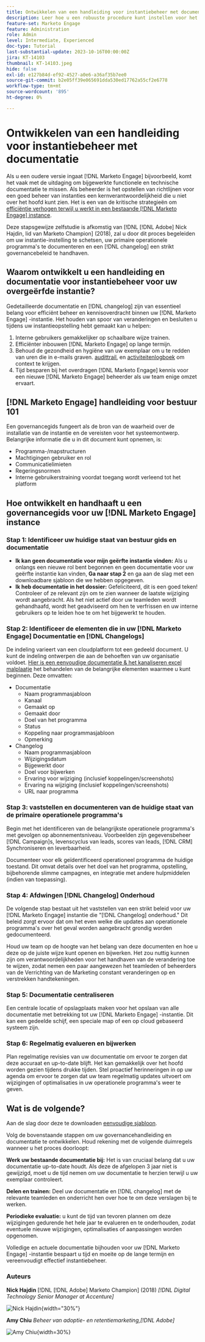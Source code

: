 ```yaml
---
title: Ontwikkelen van een handleiding voor instantiebeheer met documentatie
description: Leer hoe u een robuuste procedure kunt instellen voor het maken en onderhouden van documentatie en wijzigingen voor uw [!DNL Marketo Engage] -instantie. Hierdoor bespaart u niet alleen tijd voor het delen van uw teamkennis, maar verbetert u ook de gezondheid en efficiëntie van uw exemplaar.
feature-set: Marketo Engage
feature: Administration
role: Admin
level: Intermediate, Experienced
doc-type: Tutorial
last-substantial-update: 2023-10-16T00:00:00Z
jira: KT-14103
thumbnail: KT-14103.jpeg
hide: false
exl-id: e127b84d-ef92-4527-a0e6-a36af35b7ee0
source-git-commit: b2e05ff39e065691dda530ed17762a55cf2e6778
workflow-type: tm+mt
source-wordcount: '895'
ht-degree: 0%

---
```


# Ontwikkelen van een handleiding voor instantiebeheer met documentatie

Als u een oudere versie ingaat [!DNL Marketo Engage] bijvoorbeeld, komt het vaak met de uitdaging om bijgewerkte functionele en technische documentatie te missen. Als beheerder is het opstellen van richtlijnen voor een goed beheer van instanties een kernverantwoordelijkheid die u niet over het hoofd kunt zien. Het is een van de kritische strategieën om [efficiëntie verhogen terwijl u werkt in een bestaande [!DNL Marketo Engage] instance](https://nation.marketo.com/t5/champion-program-blogs/3-tips-to-increase-your-efficiency-in-an-inherited-instance/ba-p/247582).

Deze stapsgewijze zelfstudie is afkomstig van [!DNL [!DNL Adobe] Nick Hajdin, lid van Marketo Champion] (2018), zal u door dit proces begeleiden om uw instantie-instelling te schetsen, uw primaire operationele programma&#39;s te documenteren en een [!DNL changelog] een strikt governancebeleid te handhaven.

## Waarom ontwikkelt u een handleiding en documentatie voor instantiebeheer voor uw overgeërfde instantie?

Gedetailleerde documentatie en [!DNL changelog] zijn van essentieel belang voor efficiënt beheer en kennisoverdracht binnen uw [!DNL Marketo Engage] -instantie. Het houden van spoor van veranderingen en besluiten u tijdens uw instantieopstelling hebt gemaakt kan u helpen:

1. Interne gebruikers gemakkelijker op schaalbare wijze trainen.
2. Efficiënter inbouwen [!DNL Marketo Engage] op lange termijn.
3. Behoud de gezondheid en hygiëne van uw exemplaar om u te redden van uren die in e-mails graven. [audittrail](https://experienceleague.adobe.com/docs/marketo/using/product-docs/administration/audit-trail/audit-trail-overview.html), en [activiteitenlogboek](https://experienceleague.adobe.com/docs/marketo/using/product-docs/core-marketo-concepts/smart-lists-and-static-lists/managing-people-in-smart-lists/locate-the-activity-log-for-a-person.html) om context te krijgen.
4. Tijd besparen bij het overdragen [!DNL Marketo Engage] kennis voor een nieuwe [!DNL Marketo Engage] beheerder als uw team enige omzet ervaart.

## [!DNL Marketo Engage] handleiding voor bestuur 101

Een governancegids fungeert als de bron van de waarheid over de installatie van de instantie en de vereisten voor het systeemontwerp. Belangrijke informatie die u in dit document kunt opnemen, is:

* Programma-/mapstructuren
* Machtigingen gebruiker en rol
* Communicatielimieten
* Regeringsnormen
* Interne gebruikerstraining voordat toegang wordt verleend tot het platform

## Hoe ontwikkelt en handhaaft u een governancegids voor uw [!DNL Marketo Engage] instance

### Stap 1: Identificeer uw huidige staat van bestuur gids en documentatie

* **Ik kan geen documentatie voor mijn geërfte instantie vinden:** Als u onlangs een nieuwe rol bent begonnen en geen documentatie voor uw geërfte instantie kan vinden, **Ga naar stap 2** en ga aan de slag met een downloadbare sjabloon die we hebben opgegeven.
* **Ik heb documentatie in het dossier:** Gefeliciteerd, dit is een goed teken! Controleer of ze relevant zijn om te zien wanneer de laatste wijziging wordt aangebracht. Als het niet actief door uw teamleden wordt gehandhaafd, wordt het geadviseerd om hen te verfrissen en uw interne gebruikers op te leiden hoe te om het bijgewerkt te houden.

### Stap 2: Identificeer de elementen die in uw [!DNL Marketo Engage] Documentatie en [!DNL Changelogs]

De indeling varieert van een cloudplatform tot een gedeeld document. U kunt de indeling ontwerpen die aan de behoeften van uw organisatie voldoet. [Hier is een eenvoudige documentatie &amp; het kanaliseren excel malplaatje](/help/marketo-tutorial-inherited-instance/_assets/downloads/Adobe_Marketo_Engage_Inherited_Instance_Documentation-Changlog.xlsx) het behandelen van de belangrijke elementen waarmee u kunt beginnen. Deze omvatten:

* Documentatie
   * Naam programmasjabloon
   * Kanaal
   * Gemaakt op
   * Gemaakt door
   * Doel van het programma
   * Status
   * Koppeling naar programmasjabloon
   * Opmerking
* Changelog
   * Naam programmasjabloon
   * Wijzigingsdatum
   * Bijgewerkt door
   * Doel voor bijwerken
   * Ervaring voor wijziging (inclusief koppelingen/screenshots)
   * Ervaring na wijziging (inclusief koppelingen/screenshots)
   * URL naar programma

### Stap 3: vaststellen en documenteren van de huidige staat van de primaire operationele programma&#39;s

Begin met het identificeren van de belangrijkste operationele programma&#39;s met gevolgen op abonnementsniveau. Voorbeelden zijn gegevensbeheer [!DNL Campaign]s, levenscyclus van leads, scores van leads, [!DNL CRM] Synchroniseren en leverbaarheid.

Documenteer voor elk geïdentificeerd operationeel programma de huidige toestand. Dit omvat details over het doel van het programma, opstelling, bijbehorende slimme campagnes, en integratie met andere hulpmiddelen (indien van toepassing).

### Stap 4: Afdwingen [!DNL Changelog] Onderhoud

De volgende stap bestaat uit het vaststellen van een strikt beleid voor uw [!DNL Marketo Engage] instantie die &quot;[!DNL Changelog] onderhoud.&quot; Dit beleid zorgt ervoor dat om het even welke die updates aan operationele programma&#39;s over het geval worden aangebracht grondig worden gedocumenteerd.

Houd uw team op de hoogte van het belang van deze documenten en hoe u deze op de juiste wijze kunt openen en bijwerken. Het zou nuttig kunnen zijn om verantwoordelijkheden voor het handhaven van de verandering toe te wijzen, zodat nemen een paar aangewezen het teamleden of beheerders van de Verrichting van de Marketing constant veranderingen op en verstrekken handtekeningen.

### Stap 5: Documentatie centraliseren

Een centrale locatie of opslagplaats maken voor het opslaan van alle documentatie met betrekking tot uw [!DNL Marketo Engage] -instantie. Dit kan een gedeelde schijf, een speciale map of een op cloud gebaseerd systeem zijn.

### Stap 6: Regelmatig evalueren en bijwerken

Plan regelmatige revisies van uw documentatie om ervoor te zorgen dat deze accuraat en up-to-date blijft. Het kan gemakkelijk over het hoofd worden gezien tijdens drukke tijden. Stel proactief herinneringen in op uw agenda om ervoor te zorgen dat uw team regelmatig updates uitvoert om wijzigingen of optimalisaties in uw operationele programma&#39;s weer te geven.

## Wat is de volgende?

Aan de slag door deze te downloaden [eenvoudige sjabloon](/help/marketo-tutorial-inherited-instance/_assets/downloads/Adobe_Marketo_Engage_Inherited_Instance_Documentation-Changlog.xlsx).

Volg de bovenstaande stappen om uw governancehandleiding en documentatie te ontwikkelen. Houd rekening met de volgende duimregels wanneer u het proces doorloopt:

**Werk uw bestaande documentatie bij:**
Het is van cruciaal belang dat u uw documentatie up-to-date houdt. Als deze de afgelopen 3 jaar niet is gewijzigd, moet u de tijd nemen om uw documentatie te herzien terwijl u uw exemplaar controleert.

**Delen en trainen:**
Deel uw documentatie en [!DNL changelog] met de relevante teamleden en onderricht hen over hoe te om deze verslagen bij te werken.

**Periodieke evaluatie:** u kunt de tijd van tevoren plannen om deze wijzigingen gedurende het hele jaar te evalueren en te onderhouden, zodat eventuele nieuwe wijzigingen, optimalisaties of aanpassingen worden opgenomen.

Volledige en actuele documentatie bijhouden voor uw [!DNL Marketo Engage] -instantie bespaart u tijd en moeite op de lange termijn en vereenvoudigt effectief instantiebeheer.

### Auteurs

**Nick Hajdin**
[!DNL [!DNL Adobe] Marketo Champion] (2018)
*[!DNL Digital Technology Senior Manager at Accenture]*

![Nick Hajdin](/help/marketo-tutorial-inherited-instance/_assets/authors/Customer_Author_Nicholas_Hajdin.png){width="30%"}

**Amy Chiu**
*Beheer van adoptie- en retentiemarketing,[!DNL Adobe]*

![Amy Chiu](/help/marketo-tutorial-inherited-instance/_assets/authors/Adobe_Author_Amy_Chiu.png){width=30%}

